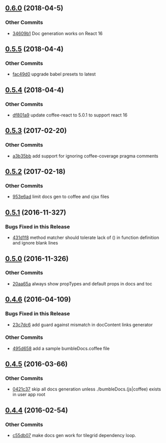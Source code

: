 ## [0.6.0](https://github.com/littlebee/bumble-docs.git/compare/0.5.5...0.6.0) (2018-04-5)


### Other Commits
* [34609b1](https://github.com/littlebee/bumble-docs.git/commit/34609b1369a85417be96b3a3e560081e7f30ca31) Doc generation works on React 16

## [0.5.5](https://github.com/littlebee/bumble-docs.git/compare/0.5.4...0.5.5) (2018-04-4)


### Other Commits
* [fac49d0](https://github.com/littlebee/bumble-docs.git/commit/fac49d0c84263d64520798112e708b98b5b91d08) upgrade babel presets to latest

## [0.5.4](https://github.com/littlebee/bumble-docs.git/compare/0.5.3...0.5.4) (2018-04-4)


### Other Commits
* [df801a9](https://github.com/littlebee/bumble-docs.git/commit/df801a97bedfd41105556b0759591c2a4845d89c) update coffee-react to 5.0.1 to support react 16

## [0.5.3](https://github.com/littlebee/bumble-docs.git/compare/0.5.2...0.5.3) (2017-02-20)


### Other Commits
* [a3b35bb](https://github.com/littlebee/bumble-docs.git/commit/a3b35bb1f361062e747ffdde186dcb45de53289c) add support for ignoring coffee-coverage pragma comments

## [0.5.2](https://github.com/littlebee/bumble-docs.git/compare/0.5.1...0.5.2) (2017-02-18)


### Other Commits
* [953e6ad](https://github.com/littlebee/bumble-docs.git/commit/953e6ad7da431657a4b071bc672395657f5c9cda) limit docs gen to coffee and cjsx files

## [0.5.1](https://github.com/littlebee/bumble-docs.git/compare/0.5.0...0.5.1) (2016-11-327)


### Bugs Fixed in this Release
* [431d1f8](https://github.com/littlebee/bumble-docs.git/commit/431d1f847f5e2c0de6143807aa577581f56e9e2c)  method matcher should tolerate lack of () in function definition and ignore blank lines

## [0.5.0](https://github.com/littlebee/bumble-docs.git/compare/0.4.6...0.5.0) (2016-11-326)


### Other Commits
* [20aa65a](https://github.com/littlebee/bumble-docs.git/commit/20aa65a65acddfdc24927aec7ab8f65e5f562113) always show propTypes and default props in docs and toc

## [0.4.6](https://github.com/littlebee/bumble-docs.git/compare/0.4.5...0.4.6) (2016-04-109)


### Bugs Fixed in this Release
* [23c7dc6](https://github.com/littlebee/bumble-docs.git/commit/23c7dc61438f5908a934cd4f33edd2333eec2b89)  add guard against mismatch in docContent links generator

### Other Commits
* [495d658](https://github.com/littlebee/bumble-docs.git/commit/495d65847e8f00902fb5ecd9b4c824020fd0de59) add a sample bumbleDocs.coffee file

## [0.4.5](https://github.com/littlebee/bumble-docs.git/compare/0.4.4...0.4.5) (2016-03-66)


### Other Commits
* [0421c37](https://github.com/littlebee/bumble-docs.git/commit/0421c37c8318dc6a38dd80a34add30c24d617e40) skip all docs generation unless ./bumbleDocs.(js|coffee) exists in user app root

## [0.4.4](https://github.com/littlebee/bumble-docs.git/compare/0.0.0...0.4.4) (2016-02-54)


### Other Commits
* [c55db07](https://github.com/littlebee/bumble-docs.git/commit/c55db07b1b0866bd04db74f6bec86a12113e393c) make docs gen work for tilegrid dependency loop.
